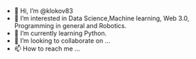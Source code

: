 - 👋 Hi, I’m @klokov83
- 👀 I’m interested in Data Science,Machine learning, Web 3.0, Programming in general and Robotics.
- 🌱 I’m currently learning Python.
- 💞️ I’m looking to collaborate on ...
- 📫 How to reach me ...

<!---
klokov83/klokov83 is a ✨ special ✨ repository because its `README.md` (this file) appears on your GitHub profile.
You can click the Preview link to take a look at your changes.
--->
